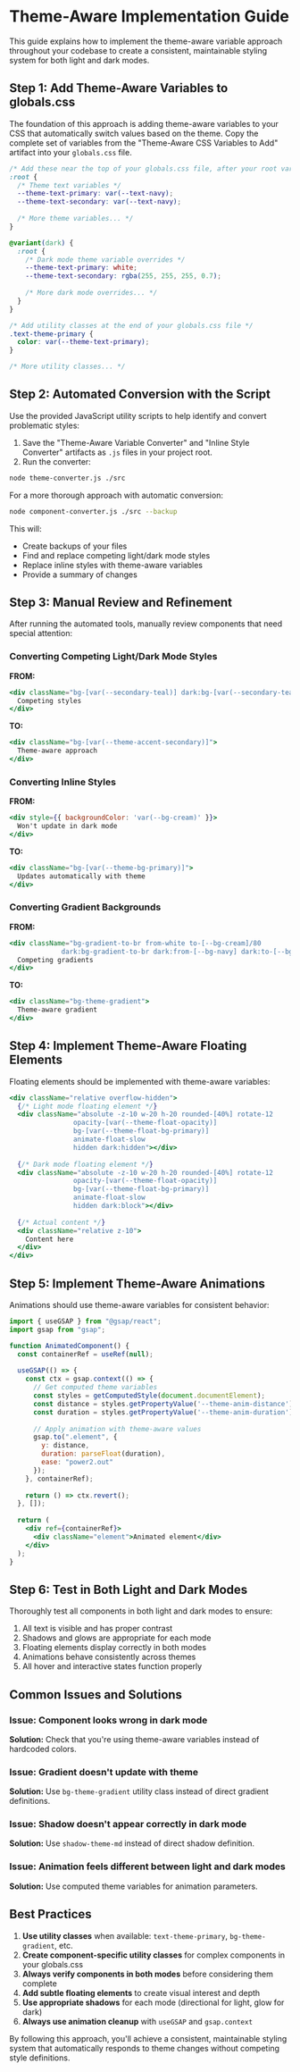# Theme-Aware Implementation Guide

This guide explains how to implement the theme-aware variable approach throughout your codebase to create a consistent, maintainable styling system for both light and dark modes.

## Step 1: Add Theme-Aware Variables to globals.css

The foundation of this approach is adding theme-aware variables to your CSS that automatically switch values based on the theme. Copy the complete set of variables from the "Theme-Aware CSS Variables to Add" artifact into your `globals.css` file.

```css
/* Add these near the top of your globals.css file, after your root variables */
:root {
  /* Theme text variables */
  --theme-text-primary: var(--text-navy);
  --theme-text-secondary: var(--text-navy);
  
  /* More theme variables... */
}

@variant(dark) {
  :root {
    /* Dark mode theme variable overrides */
    --theme-text-primary: white;
    --theme-text-secondary: rgba(255, 255, 255, 0.7);
    
    /* More dark mode overrides... */
  }
}

/* Add utility classes at the end of your globals.css file */
.text-theme-primary {
  color: var(--theme-text-primary);
}

/* More utility classes... */
```

## Step 2: Automated Conversion with the Script

Use the provided JavaScript utility scripts to help identify and convert problematic styles:

1. Save the "Theme-Aware Variable Converter" and "Inline Style Converter" artifacts as `.js` files in your project root.
2. Run the converter:

```bash
node theme-converter.js ./src
```

For a more thorough approach with automatic conversion:

```bash
node component-converter.js ./src --backup
```

This will:
- Create backups of your files
- Find and replace competing light/dark mode styles
- Replace inline styles with theme-aware variables
- Provide a summary of changes

## Step 3: Manual Review and Refinement

After running the automated tools, manually review components that need special attention:

### Converting Competing Light/Dark Mode Styles

**FROM:**
```jsx
<div className="bg-[var(--secondary-teal)] dark:bg-[var(--secondary-teal-light)]">
  Competing styles
</div>
```

**TO:**
```jsx
<div className="bg-[var(--theme-accent-secondary)]">
  Theme-aware approach
</div>
```

### Converting Inline Styles

**FROM:**
```jsx
<div style={{ backgroundColor: 'var(--bg-cream)' }}>
  Won't update in dark mode
</div>
```

**TO:**
```jsx
<div className="bg-[var(--theme-bg-primary)]">
  Updates automatically with theme
</div>
```

### Converting Gradient Backgrounds

**FROM:**
```jsx
<div className="bg-gradient-to-br from-white to-[--bg-cream]/80 
             dark:bg-gradient-to-br dark:from-[--bg-navy] dark:to-[--bg-navy-darker]">
  Competing gradients
</div>
```

**TO:**
```jsx
<div className="bg-theme-gradient">
  Theme-aware gradient
</div>
```

## Step 4: Implement Theme-Aware Floating Elements

Floating elements should be implemented with theme-aware variables:

```jsx
<div className="relative overflow-hidden">
  {/* Light mode floating element */}
  <div className="absolute -z-10 w-20 h-20 rounded-[40%] rotate-12 
                opacity-[var(--theme-float-opacity)] 
                bg-[var(--theme-float-bg-primary)] 
                animate-float-slow 
                hidden dark:hidden"></div>
  
  {/* Dark mode floating element */}
  <div className="absolute -z-10 w-20 h-20 rounded-[40%] rotate-12 
                opacity-[var(--theme-float-opacity)] 
                bg-[var(--theme-float-bg-primary)] 
                animate-float-slow 
                hidden dark:block"></div>
  
  {/* Actual content */}
  <div className="relative z-10">
    Content here
  </div>
</div>
```

## Step 5: Implement Theme-Aware Animations

Animations should use theme-aware variables for consistent behavior:

```jsx
import { useGSAP } from "@gsap/react";
import gsap from "gsap";

function AnimatedComponent() {
  const containerRef = useRef(null);
  
  useGSAP(() => {
    const ctx = gsap.context(() => {
      // Get computed theme variables
      const styles = getComputedStyle(document.documentElement);
      const distance = styles.getPropertyValue('--theme-anim-distance') || '-4px';
      const duration = styles.getPropertyValue('--theme-anim-duration') || '0.35s';
      
      // Apply animation with theme-aware values
      gsap.to(".element", {
        y: distance,
        duration: parseFloat(duration),
        ease: "power2.out"
      });
    }, containerRef);
    
    return () => ctx.revert();
  }, []);
  
  return (
    <div ref={containerRef}>
      <div className="element">Animated element</div>
    </div>
  );
}
```

## Step 6: Test in Both Light and Dark Modes

Thoroughly test all components in both light and dark modes to ensure:

1. All text is visible and has proper contrast
2. Shadows and glows are appropriate for each mode
3. Floating elements display correctly in both modes
4. Animations behave consistently across themes
5. All hover and interactive states function properly

## Common Issues and Solutions

### Issue: Component looks wrong in dark mode
**Solution:** Check that you're using theme-aware variables instead of hardcoded colors.

### Issue: Gradient doesn't update with theme
**Solution:** Use `bg-theme-gradient` utility class instead of direct gradient definitions.

### Issue: Shadow doesn't appear correctly in dark mode
**Solution:** Use `shadow-theme-md` instead of direct shadow definition.

### Issue: Animation feels different between light and dark modes
**Solution:** Use computed theme variables for animation parameters.

## Best Practices

1. **Use utility classes** when available: `text-theme-primary`, `bg-theme-gradient`, etc.
2. **Create component-specific utility classes** for complex components in your globals.css
3. **Always verify components in both modes** before considering them complete
4. **Add subtle floating elements** to create visual interest and depth
5. **Use appropriate shadows** for each mode (directional for light, glow for dark)
6. **Always use animation cleanup** with `useGSAP` and `gsap.context`

By following this approach, you'll achieve a consistent, maintainable styling system that automatically responds to theme changes without competing style definitions.
